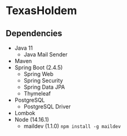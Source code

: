# TexasHoldem

## Dependencies
* Java 11
	* Java Mail Sender
* Maven
* Spring Boot (2.4.5)
	* Spring Web
	* Spring Security
	* Spring Data JPA
	* Thymeleaf
* PostgreSQL
	* PostgreSQL Driver
* Lombok
* Node (14.16.1)
	* maildev (1.1.0)
	`npm install -g maildev`